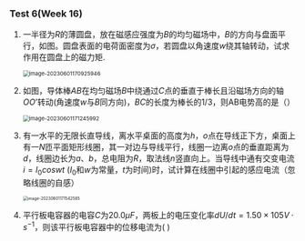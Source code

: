 ### Test 6(Week 16)

1. 一半径为$R$的薄圆盘，放在磁感应强度为$B$的均匀磁场中，$B$的方向与盘面平行，如图。圆盘表面的电荷面密度为$\sigma$，若圆盘以角速度$w$绕其轴转动，试求作用在圆盘上的磁力矩.

   <img src="C:\Users\92470\AppData\Roaming\Typora\typora-user-images\image-20230601170925946.png" alt="image-20230601170925946" style="zoom: 67%;" />















2. 如图，导体棒$AB$在均匀磁场$B$中绕通过$C$点的垂直于棒长且沿磁场方向的轴$OO$’转动(角速度$w$与$B$同方向)，$BC$的长度为棒长的1/3，则AB电势高的是（）

    <img src="C:\Users\92470\AppData\Roaming\Typora\typora-user-images\image-20230601171245992.png" alt="image-20230601171245992" style="zoom: 67%;" />







3. 有一水平的无限长直导线，离水平桌面的高度为$h$，$o$点在导线正下方，桌面上有一$N$匝平面矩形线圈，其一对边与导线平行，线圈一边离$o$点的垂直距离为$d$，线圈边长为$a$、$b$，总电阻为$R$，取法线$n$竖直向上。当导线中通有交变电流$i=I_0coswt$ ($I_0$和$w$为常量，$t$为时间)时，试计算在线圈中引起的感应电流（忽略线圈的自感）

    <img src="C:\Users\92470\AppData\Roaming\Typora\typora-user-images\image-20230601171542585.png" alt="image-20230601171542585" style="zoom:50%;" />





4. 平行板电容器的电容$C$为$20.0\mu F$，两板上的电压变化率$dU/dt =1.50×105V·s^{-1}$，则该平行板电容器中的位移电流为(		)     

